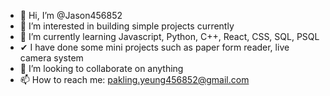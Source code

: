 - 👋 Hi, I’m @Jason456852
- 👀 I’m interested in building simple projects currently
- 🌱 I’m currently learning Javascript, Python, C++, React, CSS, SQL, PSQL
- ✔  I have done some mini projects such as paper form reader, live camera system
- 💞️ I’m looking to collaborate on anything
- 📫 How to reach me: pakling.yeung456852@gmail.com

<!---
Jason456852/Jason456852 is a ✨ special ✨ repository because its `README.md` (this file) appears on your GitHub profile.
You can click the Preview link to take a look at your changes.
--->
